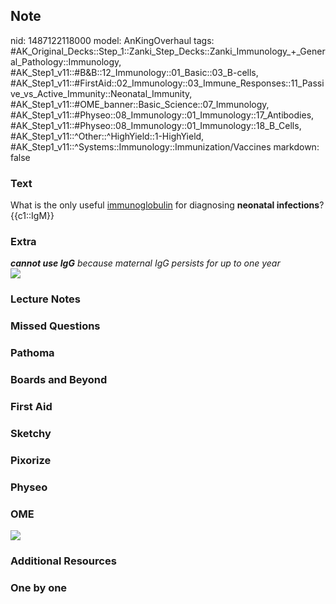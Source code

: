 ## Note
nid: 1487122118000
model: AnKingOverhaul
tags: #AK_Original_Decks::Step_1::Zanki_Step_Decks::Zanki_Immunology_+_General_Pathology::Immunology, #AK_Step1_v11::#B&B::12_Immunology::01_Basic::03_B-cells, #AK_Step1_v11::#FirstAid::02_Immunology::03_Immune_Responses::11_Passive_vs_Active_Immunity::Neonatal_Immunity, #AK_Step1_v11::#OME_banner::Basic_Science::07_Immunology, #AK_Step1_v11::#Physeo::08_Immunology::01_Immunology::17_Antibodies, #AK_Step1_v11::#Physeo::08_Immunology::01_Immunology::18_B_Cells, #AK_Step1_v11::^Other::^HighYield::1-HighYield, #AK_Step1_v11::^Systems::Immunology::Immunization/Vaccines
markdown: false

### Text
<div>
  What is the only useful <u>immunoglobulin</u> for diagnosing
  <b>neonatal infections</b>?
</div>
<div>
  {{c1::IgM}}
</div>

### Extra
<div>
  <i><b>cannot use IgG</b> because maternal IgG persists for up to
  one year</i>
</div>
<div><img src="paste-52080773431531.jpg"></div>

### Lecture Notes


### Missed Questions


### Pathoma


### Boards and Beyond


### First Aid


### Sketchy


### Pixorize


### Physeo


### OME
<div class="ome-widget">
  <a href=
  "https://onlinemeded.org/spa/immunology?ref=anki"><img src=
  "_OME_AnkiFlashcards_Topic_3.png"></a>
</div>

### Additional Resources


### One by one

